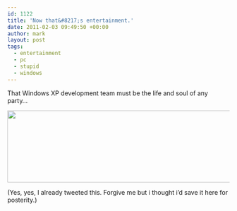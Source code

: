```yaml
---
id: 1122
title: 'Now that&#8217;s entertainment.'
date: 2011-02-03 09:49:50 +00:00
author: mark
layout: post
tags:
  - entertainment
  - pc
  - stupid
  - windows
---
```

That Windows XP development team must be the life and soul of any party&#8230;

<p style="text-align: center;">
  <img class="aligncenter size-full wp-image-1123" title="Start > Accessories > Entertainment" src="/images/fromwp/2011/01/clipboard.jpg" alt="" width="543" height="163" srcset="/images/fromwp/2011/01/clipboard.jpg 543w, /images/fromwp/2011/01/clipboard-300x90.jpg 300w" sizes="(max-width: 543px) 100vw, 543px" />
</p>

(Yes, yes, I already tweeted this. Forgive me but i thought i&#8217;d save it here for posterity.)